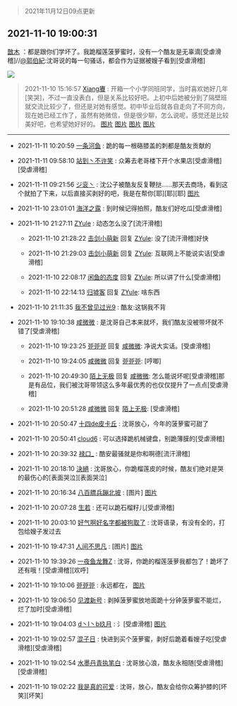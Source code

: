 > 2021年11月12日09点更新
<link rel="stylesheet" href="https://cdn.jsdelivr.net/gh/taotie6/sampleJSON@main/css/photo_show.css">
<meta name="referrer" content="no-referrer" />


 ## 2021-11-10 19:00:31 

 [㪚木](https://www.coolapk.com/feed/31370221?shareKey=YzlmNWU0YjgxODVjNjE4YmE2NTQ~) ：都是跟你们学坏了。我跪榴莲菠萝蜜时，没有一个酷友是无辜滴[受虐滑稽]//<a class="feed-link-uname" href="/u/郭伯紀">@郭伯紀</a>:沈哥说的每一句骚话，都会作为证据被嫂子看到[受虐滑稽] 

<div class="album">
<img class="img-item" src="http://image.coolapk.com/feed/2019/0414/11/1081091_1555210962_859@350x178.gif" />
</div>

> 2021-11-10 15:16:57 
> [Xiang賡](https://www.coolapk.com/feed/31365147?shareKey=MDZlNjAzOTlkNzJkNjE4YmE2NTQ~) : 开箱一个小学同班同学，当时喜欢她好几年[笑哭]，不过一直没表白，但是关系比较好吧。上初中后她被分到了隔壁班就交流比较少了，但还是对她有感觉。初中毕业后就各自走向了不同方向，现在她已经工作了，虽然有她微信，但是很少聊，怎么说呢，感觉还是比较美好吧，也希望她好好的。 
[图片](http://image.coolapk.com/feed/2021/1110/15/3599255_f8e2083e_8601_3184@1440x1080.jpeg)
[图片](http://image.coolapk.com/feed/2021/1110/15/3599255_fe8de798_8601_3186@1188x1080.jpeg)
[图片](http://image.coolapk.com/feed/2021/1110/15/3599255_90ff0ed8_8601_3188@1440x1080.jpeg)
[图片](http://image.coolapk.com/feed/2021/1110/15/3599255_e850b07b_8601_319@1440x1080.jpeg)

 ------- 

- 2021-11-11 10:20:59 [一条河鱼](uid=1797408) : 跪的每一根硌膝盖的刺都是酷友贡献的 

- 2021-11-11 09:58:10 [站到丶不许笑](uid=1165627) : 众筹去老哥楼下开个水果店[受虐滑稽][受虐滑稽] 

- 2021-11-11 09:21:56 [ジ衮丶](uid=494451) : 沈公子被酷友反复鞭挞……那天去商场，看到这个就拍了下来，以后直接买剥好的吧，我是在帮你[耶][耶][耶] [图片](http://image.coolapk.com/feed/2021/1111/09/494451_ded4979a_3714_2138@3320x2497.jpeg)

- 2021-11-10 23:01:01 [海洋之露](uid=1111949) : 到时候记得拍照，酷友们好吃瓜[受虐滑稽] 

- 2021-11-10 21:27:11 [ZYule](uid=3305245) : 动态怎么没了[流汗滑稽] 

    - 2021-11-10 21:28:22 [击剑小萌新](uid=3435660) 回复 [ZYule](uid=3305245): 没了[流汗滑稽]好快 

    - 2021-11-10 21:29:03 [击剑小萌新](uid=3435660) 回复 [ZYule](uid=3305245): 互联网上不能说实话[受虐滑稽] 

    - 2021-11-10 22:08:17 [闲鱼的态度](uid=3298233) 回复 [ZYule](uid=3305245): 所以讲了什么[受虐滑稽] 

    - 2021-11-10 22:14:13 [归墟客](uid=3287587) 回复 [ZYule](uid=3305245): 啥东西 

- 2021-11-10 21:11:35 [我不曾见过光9](uid=1784401) : 酷友:这锅我不背 

- 2021-11-10 19:10:38 [咸微微](uid=1248718) : 是沈哥自己本来就坏，我们酷友没被带坏就不错了[受虐滑稽] 

    - 2021-11-10 19:23:25 [戼戼戼](uid=4044548) 回复 [咸微微](uid=1248718): 净说大实话。[受虐滑稽] 

    - 2021-11-10 19:24:05 [咸微微](uid=1248718) 回复 [戼戼戼](uid=4044548): [哼唧] 

    - 2021-11-10 20:49:30 [陌上无极](uid=1205770) 回复 [咸微微](uid=1248718): 怎么能说坏呢[受虐滑稽]那是有品位，我们被沈哥带领这么多年最优秀的也仅仅提升了一点点[受虐滑稽] 

    - 2021-11-10 20:51:28 [咸微微](uid=1248718) 回复 [陌上无极](uid=1205770): [受虐滑稽] 

- 2021-11-10 20:50:47 [十四de皮卡丘](uid=171765) : 沈哥放心，今年的菠萝蜜可甜了 

- 2021-11-10 20:50:41 [cloud6](uid=852635) : 可以选择跪机械键盘，别跪薄膜的[受虐滑稽] 

- 2021-11-10 20:39:32 [禄口_](uid=1005884) : 酷安最骚就是你和啊德[流汗滑稽] 

- 2021-11-10 20:18:10 [決絕](uid=2288436) : 沈哥放心，你跪榴莲皮的时候，酷友们绝对是哭的最伤心的[表面哭泣][表面哭泣] 

- 2021-11-10 20:16:34 [八百膘兵蹦北坡](uid=1105274) : [图片] [图片](http://image.coolapk.com/feed/2021/1108/09/5814626_b43f9a89_4658_1025@320x240.gif)

- 2021-11-10 20:07:28 [生若](uid=1594912) : 还可以跪石榴籽儿[受虐滑稽] 

- 2021-11-10 20:03:10 [好气啊好名字都被狗取了](uid=1229616) : 沈哥语录，有没有全的，打包给嫂子发过去 

- 2021-11-10 19:47:31 [人间不思凡](uid=2080265) : [图片] [图片](http://image.coolapk.com/feed/2021/1110/19/2080265_3f4aaa23_4850_1994@480x844.jpeg)

- 2021-11-10 19:39:26 [一夜鱼龙舞Z](uid=2440130) : 沈哥，你跪的榴莲菠萝我都包了！跪坏了还有哦！[受虐滑稽][欢呼] 

- 2021-11-10 19:10:06 [戼戼戼](uid=4044548) : 永远都在， [图片](http://image.coolapk.com/feed/2021/1110/19/4044548_807fa6df_2605_7233@964x1044.jpeg)

- 2021-11-10 19:06:50 [见渡新号](uid=868957) : 剥掉菠萝蜜放地面跪十分钟菠萝蜜不能烂，烂了加时[受虐滑稽] 

- 2021-11-10 19:04:03 [d丶I丶b玖月](uid=2952537) : 氵[受虐滑稽] [图片](http://image.coolapk.com/feed/2021/1110/19/2952537_2243_4019@240x240.jpg)

- 2021-11-10 19:02:57 [混子日](uid=1878276) : 快进到买个菠萝蜜，剥好后跪着看嫂子吃[受虐滑稽][受虐滑稽] 

- 2021-11-10 19:02:54 [水墨丹青执笔白](uid=3060746) : 沈哥放心浪，酷友永相随[受虐滑稽][受虐滑稽] 

- 2021-11-10 19:02:22 [我是真的可爱](uid=731138) : 沈哥，放心，酷友会给你众筹护膝的[坏笑][坏笑] 

